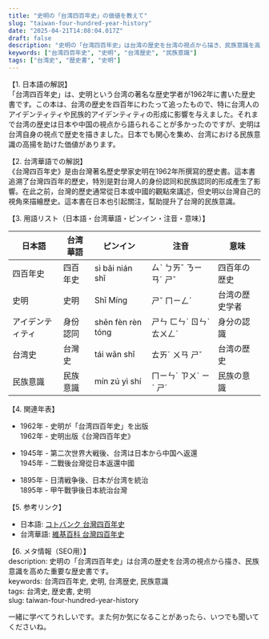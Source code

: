 ```yaml
---
title: "史明の「台湾四百年史」の価値を教えて"
slug: "taiwan-four-hundred-year-history"
date: "2025-04-21T14:08:04.017Z"
draft: false
description: "史明の「台湾四百年史」は台湾の歴史を台湾の視点から描き、民族意識を高めた重要な歴史書です。"
keywords: ["台湾四百年史", "史明", "台湾歴史", "民族意識"]
tags: ["台湾史", "歴史書", "史明"]
---
```


【1. 日本語の解説】  
「台湾四百年史」は、史明という台湾の著名な歴史学者が1962年に書いた歴史書です。この本は、台湾の歴史を四百年にわたって追ったもので、特に台湾人のアイデンティティや民族的アイデンティティの形成に影響を与えました。それまで台湾の歴史は日本や中国の視点から語られることが多かったのですが、史明は台湾自身の視点で歴史を描きました。日本でも関心を集め、台湾における民族意識の高揚を助けた価値があります。

【2. 台湾華語での解説】  
《台灣四百年史》是由台灣著名歷史學家史明在1962年所撰寫的歷史書。這本書追溯了台灣四百年的歷史，特別是對台灣人的身份認同和民族認同的形成產生了影響。在此之前，台灣的歷史通常從日本或中國的觀點來講述，但史明以台灣自己的視角來描繪歷史。這本書在日本也引起關注，幫助提升了台灣的民族意識。

【3. 用語リスト（日本語・台湾華語・ピンイン・注音・意味）】  

| 日本語     | 台湾華語        | ピンイン       | 注音      | 意味                     |
|------------|----------------|---------------|----------|------------------------|
| 四百年史   | 四百年史       | sì bǎi nián shǐ | ㄙˋ ㄅㄞˇ ㄋㄧㄢˊ ㄕˇ | 四百年の歴史           |
| 史明       | 史明           | Shǐ Míng      | ㄕˇ ㄇㄧㄥˊ          | 台湾の歴史学者          |
| アイデンティティ | 身份認同        | shēn fèn rèn tóng | ㄕㄣ ㄈㄣˋ ㄖㄣˋ ㄊㄨㄥˊ | 身分の認識             |
| 台湾史     | 台灣史         | tái wān shǐ   | ㄊㄞˊ ㄨㄢ ㄕˇ      | 台湾の歴史             |
| 民族意識   | 民族意識       | mín zú yì shí | ㄇㄧㄣˊ ㄗㄨˊ ㄧˋ ㄕˊ | 民族の意識             |

【4. 関連年表】  

- 1962年 - 史明が「台湾四百年史」を出版  
  1962年 - 史明出版《台灣四百年史》  

- 1945年 - 第二次世界大戦後、台湾は日本から中国へ返還  
  1945年 - 二戰後台灣從日本返還中國  

- 1895年 - 日清戦争後、日本が台湾を統治  
  1895年 - 甲午戰爭後日本統治台灣  

【5. 参考リンク】  

- 日本語: [コトバンク 台灣四百年史](https://kotobank.jp/word/%E5%8F%B0%E6%B9%BE%E5%9B%9B%E7%99%BE%E5%B9%B4%E5%8F%B2-819625)  
- 台湾華語: [維基百科 台灣四百年史](https://zh.wikipedia.org/wiki/%E5%8F%B0%E7%81%A3%E5%9B%9B%E7%99%BE%E5%B9%B4%E5%8F%B2)  

【6. メタ情報（SEO用）】  
description: 史明の「台湾四百年史」は台湾の歴史を台湾の視点から描き、民族意識を高めた重要な歴史書です。  
keywords: 台湾四百年史, 史明, 台湾歴史, 民族意識  
tags: 台湾史, 歴史書, 史明  
slug: taiwan-four-hundred-year-history  

一緒に学べてうれしいです。また何か気になることがあったら、いつでも聞いてくださいね。